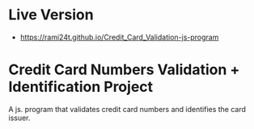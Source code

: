 # Live Version
- https://rami24t.github.io/Credit_Card_Validation-js-program

# Credit Card Numbers Validation + Identification Project

A js. program that validates credit card numbers and identifies the card issuer.

